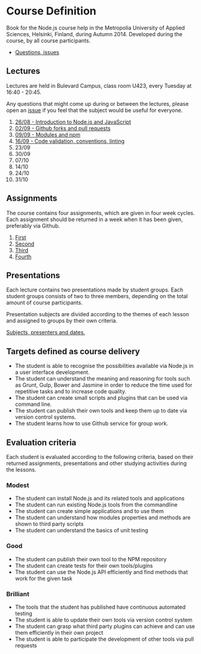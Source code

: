 # Course Definition

Book for the Node.js course help in the Metropolia University of Applied Sciences, Helsinki, Finland, during Autumn 2014. 
Developed during the course, by all course participants.

* [Questions, issues][issue]

## Lectures

Lectures are held in Bulevard Campus, class room U423, every Tuesday at 16:40 - 20:45.

Any questions that might come up during or between the lectures, please open an [issue][] if you feel
that the subject would be useful for everyone.

1. [26/08 - Introduction to Node.js and JavaScript](lectures/2014-08-26.md)
2. [02/09 - Github forks and pull requests](lectures/2014-09-02.md)
3. [09/09 - Modules and npm](lectures/2014-09-09.md)
4. [16/09 - Code validation, conventions, linting](lectures/2014-09-16.md)
5. 23/09
6. 30/09
7. 07/10
8. 14/10
9. 24/10
10. 31/10

## Assignments

The course contains four assignments, which are given in four week cycles. Each assignment should be returned in a week
when it has been given, preferably via Github.

1. [First](assignments/2014-09-16.md)
2. [Second](assignments/2014-10-14.md)
3. [Third](assignments/2014-11-11.md)
4. [Fourth](assignments/2014-12-09.md)

## Presentations

Each lecture contains two presentations made by student groups. Each student groups consists of two to three
members, depending on the total amount of course participants.

Presentation subjects are divided according to the themes of each lesson and assigned to groups
by their own criteria.

[Subjects, presenters and dates.](presentations.md)

## Targets defined as course delivery

* The student is able to recognise the possibilities available via Node.js in a user interface development.
* The student can understand the meaning and reasoning for tools such as Grunt, 
  Gulp, Bower and Jasmine in order to reduce the time used for repetitive tasks and to increase code quality.
* The student can create small scripts and plugins that can be used via command line.
* The student can publish their own tools and keep them up to date via version control systems.
* The student learns how to use Github service for group work.

## Evaluation criteria

Each student is evaluated according to the following criteria, based on their returned assignments, presentations
and other studying activities during the lessons.

### Modest

- The student can install Node.js and its related tools and applications
- The student can run existing Node.js tools from the commandline
- The student can create simple applications and to use them
- The student can understand how modules properties and methods are shown to third party scripts
- The student can understand the basics of unit testing

### Good

- The student can publish their own tool to the NPM repository
- The student can create tests for their own tools/plugins
- The student can use the Node.js API efficiently and find methods that work for the given task

### Brilliant

- The tools that the student has published have continuous automated testing
- The student is able to update their own tools via version control system
- The student can grasp what third party plugins can achieve and can use them efficiently in their own project
- The student is able to participate the development of other tools via pull requests


[issue]: https://github.com/paazmaya/modern-web-tools-with-node-js-book/issues "Course book issues"